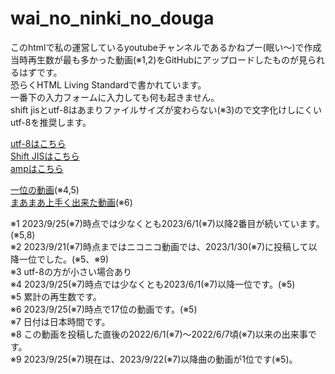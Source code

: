 # wai_no_ninki_no_douga
このhtmlで私の運営しているyoutubeチャンネルであるかねプー(眠い〜)で作成当時再生数が最も多かった動画(※1,2)をGitHubにアップロードしたものが見られるはずです。<br>
恐らくHTML Living Standardで書かれています。<br>
一番下の入力フォームに入力しても何も起きません。<br>
shift jisとutf-8はあまりファイルサイズが変わらない(※3)ので文字化けしにくいutf-8を推奨します。

<a href="index_utf-8.html">utf-8はこちら</a><br>
<a href="index_Shift_JIS.html">Shift JISはこちら</a><br>
<a href="main_amp">ampはこちら</a>

<a href="movie2/">一位の動画</a>(※4,5)<br>
<a href="movie1/">まあまあ上手く出来た動画</a>(※6)

※1 2023/9/25(※7)時点では少なくとも2023/6/1(※7)以降2番目が続いています。(※5,8)<br>
※2 2023/9/21(※7)時点まではニコニコ動画では、2023/1/30(※7)に投稿して以降一位でした。(※5、※9)<br>
※3 utf-8の方が小さい場合あり<br> 
※4 2023/9/25(※7)時点では少なくとも2023/6/1(※7)以降一位です。(※5)<br>
※5 累計の再生数です。<br>
※6 2023/9/25(※7)時点で17位の動画です。(※5)<br>
※7 日付は日本時間です。<br>
※8 この動画を投稿した直後の2022/6/1(※7)〜2022/6/7頃(※7)以来の出来事です。<br>
※9 2023/9/25(※7)現在は、2023/9/22(※7)以降曲の動画が1位です(※5)。
